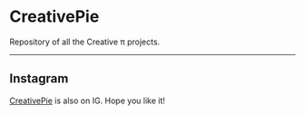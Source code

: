 # **CreativePie**
Repository of all the Creative π projects.

---

## **Instagram**

[CreativePie](https://www.instagram.com/creativexpie/ "Go to the IG page") is also on IG. Hope you like it!